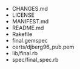 * CHANGES.md
* LICENSE
* MANIFEST.md
* README.md
* Rakefile
* final.gemspec
* certs/djberg96_pub.pem
* lib/final.rb
* spec/final_spec.rb
